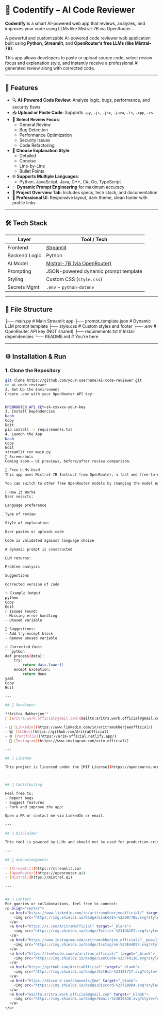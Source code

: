 # 🤖 Codentify – AI Code Reviewer

**Codentify** is a smart AI-powered web app that reviews, analyzes, and improves your code using LLMs like Mistral-7B via OpenRouter...

A powerful and customizable AI-powered code reviewer web application built using **Python**, **Streamlit**, and **OpenRouter’s free LLMs (like Mistral-7B)**.

This app allows developers to paste or upload source code, select review focus and explanation style, and instantly receive a professional AI-generated review along with corrected code.

---

## 🚀 Features

- 🔍 **AI-Powered Code Review**: Analyze logic, bugs, performance, and security flaws
- 📥 **Upload or Paste Code**: Supports `.py`, `.js`, `.jsx`, `.java`, `.ts`, `.cpp`, `.cs`
- 🧠 **Select Review Focus**:
  - General Review
  - Bug Detection
  - Performance Optimization
  - Security Issues
  - Code Refactoring
- 💬 **Choose Explanation Style**:
  - Detailed
  - Concise
  - Line-by-Line
  - Bullet Points
- 🌐 **Supports Multiple Languages**:
  - Python, JavaScript, Java, C++, C#, Go, TypeScript
- ✨ **Dynamic Prompt Engineering** for maximum accuracy
- 📘 **Project Overview Tab**: Includes specs, tech stack, and documentation
- 🎨 **Professional UI**: Responsive layout, dark theme, clean footer with profile links

---

## 🛠 Tech Stack

| Layer          | Tool / Tech                              |
|----------------|-------------------------------------------|
| Frontend       | [Streamlit](https://streamlit.io)         |
| Backend Logic  | Python                                    |
| AI Model       | [Mistral-7B (via OpenRouter)](https://openrouter.ai/models/mistralai/mistral-7b-instruct) |
| Prompting      | JSON-powered dynamic prompt template      |
| Styling        | Custom CSS (`style.css`)                  |
| Secrets Mgmt   | `.env` + `python-dotenv`                  |

---

## 📂 File Structure

├── main.py # Main Streamlit app
├── prompt_template.json # Dynamic LLM prompt template
├── style.css # Custom styles and footer
├── .env # OpenRouter API key (NOT shared)
├── requirements.txt # Install dependencies
└── README.md # You're here

---

## ⚙️ Installation & Run

### 1. Clone the Repository

```bash
git clone https://github.com/your-username/ai-code-reviewer.git
cd ai-code-reviewer
2. Set Up the Environment
Create .env with your OpenRouter API key:


OPENROUTER_API_KEY=sk-xxxxxx-your-key
3. Install Dependencies
bash
Copy
Edit
pip install -r requirements.txt
4. Launch the App
bash
Copy
Edit
streamlit run main.py
📸 Screenshots
Coming soon — UI previews, before/after review comparison.

🔐 Free LLMs Used
This app uses Mistral-7B Instruct from OpenRouter, a fast and free-to-use model for code understanding and natural language generation.

You can switch to other free OpenRouter models by changing the model name in main.py.

🧠 How It Works
User selects:

Language preference

Type of review

Style of explanation

User pastes or uploads code

Code is validated against language choice

A dynamic prompt is constructed

LLM returns:

Problem analysis

Suggestions

Corrected version of code

✨ Example Output
python
Copy
Edit
🔹 Issues Found:
- Missing error handling
- Unused variable

🔹 Suggestions:
- Add try-except block
- Remove unused variable

✅ Corrected Code:
```python
def process(data):
    try:
        return data.lower()
    except Exception:
        return None
yaml
Copy
Edit

---

## 👤 Developer

**Aritra Mukherjee**  
📧 [aritra.work.official@gmail.com](mailto:aritra.work.official@gmail.com)

- 🔗 [LinkedIn](https://www.linkedin.com/in/aritramukherjeeofficial/)
- 💻 [GitHub](https://github.com/AritraOfficial)
- 🌐 [Portfolio](https://arim-official.netlify.app/)
- 📸 [Instagram](https://www.instagram.com/arim.official/)

---

## 📝 License

This project is licensed under the [MIT License](https://opensource.org/licenses/MIT).

---

## 🤝 Contributing

Feel free to:
- Report bugs
- Suggest features
- Fork and improve the app!

Open a PR or contact me via LinkedIn or email.

---

## 📌 Disclaimer

This tool is powered by LLMs and should not be used for production-critical code reviews without human verification.

---

## 🙌 Acknowledgments

- [Streamlit](https://streamlit.io)
- [OpenRouter](https://openrouter.ai)
- [Mistral](https://mistral.ai)

---


## 📧 Contact 
For queries or collaborations, feel free to connect:  
<p align="center">
  <a href="https://www.linkedin.com/in/aritramukherjeeofficial/" target="_blank">
    <img src="https://img.shields.io/badge/LinkedIn-%230077B5.svg?style=for-the-badge&logo=linkedin&logoColor=white" alt="LinkedIn">
  </a>
  <a href="https://x.com/AritraMofficial" target="_blank">
    <img src="https://img.shields.io/badge/Twitter-%231DA1F2.svg?style=for-the-badge&logo=twitter&logoColor=white" alt="Twitter">
  </a>
  <a href="https://www.instagram.com/aritramukherjee_official/?__pwa=1" target="_blank">
    <img src="https://img.shields.io/badge/Instagram-%23E4405F.svg?style=for-the-badge&logo=instagram&logoColor=white" alt="Instagram">
  </a>
  <a href="https://leetcode.com/u/aritram_official/" target="_blank">
    <img src="https://img.shields.io/badge/LeetCode-%23FFA116.svg?style=for-the-badge&logo=leetcode&logoColor=white" alt="LeetCode">
  </a>
  <a href="https://github.com/AritraOfficial" target="_blank">
    <img src="https://img.shields.io/badge/GitHub-%23181717.svg?style=for-the-badge&logo=github&logoColor=white" alt="GitHub">
  </a>
  <a href="https://discord.com/channels/@me" target="_blank">
    <img src="https://img.shields.io/badge/Discord-%237289DA.svg?style=for-the-badge&logo=discord&logoColor=white" alt="Discord">
  </a>
  <a href="mailto:aritra.work.official@gmail.com" target="_blank">
    <img src="https://img.shields.io/badge/Email-%23D14836.svg?style=for-the-badge&logo=gmail&logoColor=white" alt="Email">
  </a>
</p>
